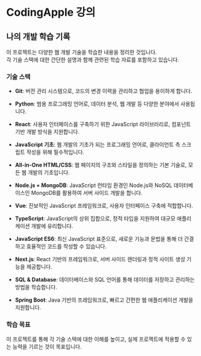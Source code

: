 # CodingApple 강의

## 나의 개발 학습 기록

이 프로젝트는 다양한 웹 개발 기술을 학습한 내용을 정리한 것입니다.  
각 기술 스택에 대한 간단한 설명과 함께 관련된 학습 자료를 포함하고 있습니다.

### 기술 스택

- **Git**: 버전 관리 시스템으로, 코드의 변경 이력을 관리하고 협업을 용이하게 합니다.

- **Python**: 범용 프로그래밍 언어로, 데이터 분석, 웹 개발 등 다양한 분야에서 사용됩니다.

- **React**: 사용자 인터페이스를 구축하기 위한 JavaScript 라이브러리로, 컴포넌트 기반 개발 방식을 지원합니다.

- **JavaScript 기초**: 웹 개발의 기초가 되는 프로그래밍 언어로, 클라이언트 측 스크립트 작성을 위해 필수적입니다.

- **All-in-One HTML/CSS**: 웹 페이지의 구조와 스타일을 정의하는 기본 기술로, 모든 웹 개발의 기초입니다.

- **Node.js + MongoDB**: JavaScript 런타임 환경인 Node.js와 NoSQL 데이터베이스인
MongoDB를 활용하여 서버 사이드 개발을 합니다.

- **Vue**: 진보적인 JavaScript 프레임워크로, 사용자 인터페이스 구축에 적합합니다.

- **TypeScript**: JavaScript의 상위 집합으로, 정적 타입을 지원하여 대규모 애플리케이션 개발에 유리합니다.

- **JavaScript ES6**: 최신 JavaScript 표준으로, 새로운 기능과 문법을 통해 더 간결하고 효율적인 코드를 작성할 수 있습니다.

- **Next.js**: React 기반의 프레임워크로, 서버 사이드 렌더링과 정적 사이트 생성 기능을 제공합니다.

- **SQL & Database**: 데이터베이스와 SQL 언어를 통해 데이터를 저장하고 관리하는 방법을 학습합니다.

- **Spring Boot**: Java 기반의 프레임워크로, 빠르고 간편한 웹 애플리케이션 개발을 지원합니다.

### 학습 목표

이 프로젝트를 통해 각 기술 스택에 대한 이해를 높이고, 
실제 프로젝트에 적용할 수 있는 능력을 기르는 것이 목표입니다.